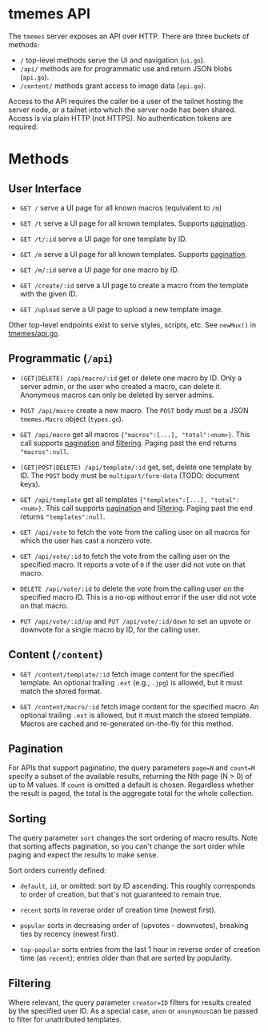 # tmemes API

The `tmemes` server exposes an API over HTTP.  There are three buckets of
methods:

- `/` top-level methods serve the UI and navigation (`ui.go`).
- `/api/` methods are for programmatic use and return JSON blobs (`api.go`).
- `/content/` methods grant access to image data (`api.go`).

Access to the API requires the caller be a user of the tailnet hosting the
server node, or a tailnet into which the server node has been shared.
Access is via plain HTTP (not HTTPS).
No authentication tokens are required.

# Methods

## User Interface

- `GET /` serve a UI page for all known macros (equivalent to `/m`)

- `GET /t` serve a UI page for all known templates. Supports [pagination](#pagination).

- `GET /t/:id` serve a UI page for one template by ID.

- `GET /m` serve a UI page for all known templates. Supports [pagination](#pagination).

- `GET /m/:id` serve a UI page for one macro by ID.

- `GET /create/:id` serve a UI page to create a macro from the template with
  the given ID.

- `GET /upload` serve a UI page to upload a new template image.

Other top-level endpoints exist to serve styles, scripts, etc.  See `newMux()`
in [tmemes/api.go](../tmemes/api.go).


## Programmatic (`/api`)

- `(GET|DELETE) /api/macro/:id` get or delete one macro by ID. Only a server
  admin, or the user who created a macro, can delete it. Anonymous macros can
  only be deleted by server admins.

- `POST /api/macro` create a new macro. The `POST` body must be a JSON
  `tmemes.Macro` object (`types.go`).

- `GET /api/macro` get all macros `{"macros":[...], "total":<num>}`.
  This call supports [pagination](#pagination) and [filtering](#filtering).
  Paging past the end returns `"macros":null`.

- `(GET|POST|DELETE) /api/template/:id` get, set, delete one template by ID.
  The `POST` body must be `multipart/form-data` (TODO: document keys).

- `GET /api/template` get all templates `{"templates":[...], "total":<num>}`.
  This call supports [pagination](#pagination) and [filtering](#filtering).
  Paging past the end returns `"templates":null`.

- `GET /api/vote` to fetch the vote from the calling user on all macros for
  which the user has cast a nonzero vote.

- `GET /api/vote/:id` to fetch the vote from the calling user on the specified
  macro. It reports a vote of `0` if the user did not vote on that macro.

- `DELETE /api/vote/:id` to delete the vote from the calling user on the
  specified macro ID. This is a no-op without error if the user did not vote on
  that macro.

- `PUT /api/vote/:id/up` and `PUT /api/vote/:id/down` to set an upvote or
  downvote for a single macro by ID, for the calling user.


## Content (`/content`)

- `GET /content/template/:id` fetch image content for the specified template.
  An optional trailing `.ext` (e.g., `.jpg`) is allowed, but it must match the
  stored format.

- `GET /content/macro/:id` fetch image content for the specified macro.  An
  optional trailing `.ext` is allowed, but it must match the stored template.
  Macros are cached and re-generated on-the-fly for this method.


## Pagination

For APIs that support paginatino, the query parameters `page=N` and `count=M`
specify a subset of the available results, returning the Nth page (N > 0) of up
to M values. If `count` is omitted a default is chosen. Regardless whether the
result is paged, the total is the aggregate total for the whole collection.

## Sorting

The query parameter `sort` changes the sort ordering of macro results. Note
that sorting affects pagination, so you can't change the sort order while
paging and expect the results to make sense.

Sort orders currently defined:

- `default`, `id`, or omitted: sort by ID ascending. This roughly corresponds
  to order of creation, but that's not guaranteed to remain true.

- `recent` sorts in reverse order of creation time (newest first).

- `popular` sorts in decreasing order of (upvotes - downvotes), breaking ties
   by recency (newest first).

- `top-popular` sorts entries from the last 1 hour in reverse order of creation
  time (as `recent`); entries older than that are sorted by popularity.

## Filtering

Where relevant, the query parameter `creator=ID` filters for results created by
the specified user ID. As a special case, `anon` or `anonymous`can be passed to
filter for unattributed templates.

